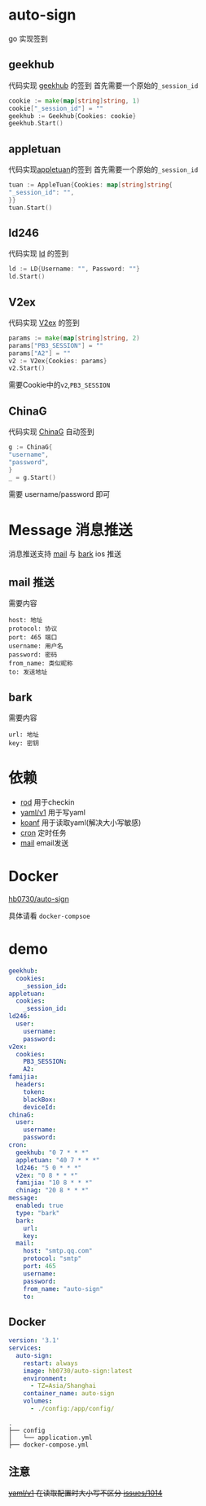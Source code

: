 # auto-sign

go 实现签到

## geekhub

代码实现 [geekhub](https://geekhub.com) 的签到 首先需要一个原始的`_session_id`

```go
cookie := make(map[string]string, 1)
cookie["_session_id"] = ""
geekhub := Geekhub{Cookies: cookie}
geekhub.Start()
```

## appletuan

代码实现[appletuan](https://appletuan.com)的签到 首先需要一个原始的`_session_id`

```go
tuan := AppleTuan{Cookies: map[string]string{
"_session_id": "",
}}
tuan.Start()
```

## ld246

代码实现 [ld](https://ld246.com) 的签到

```go
ld := LD{Username: "", Password: ""}
ld.Start()
```

## V2ex

代码实现 [V2ex](https://V2ex.com) 的签到

```go
params := make(map[string]string, 2)
params["PB3_SESSION"] = ""
params["A2"] = ""
v2 := V2ex{Cookies: params}
v2.Start()
```

需要Cookie中的`v2`,`PB3_SESSION`

## ChinaG

代码实现 [ChinaG](https://cc.ax/) 自动签到

```go
g := ChinaG{
"username",
"password",
}
_ = g.Start()
```

需要 username/password 即可

# Message 消息推送

消息推送支持 [mail](https://github.com/xhit/go-simple-mail) 与 [bark](https://github.com/Finb/Bark) ios 推送

## mail 推送

需要内容

```
host: 地址
protocol: 协议
port: 465 端口
username: 用户名
password: 密码
from_name: 类似昵称
to: 发送地址
```

## bark

需要内容

```
url: 地址
key: 密钥
```

# 依赖

* [rod](https://github.com/go-rod/rod) 用于checkin
* [yaml/v1](https://github.com/spf13/viper)  用于写yaml
* [koanf](https://github.com/knadh/koanf)  用于读取yaml(解决大小写敏感)
* [cron](https://github.com/robfig/cron) 定时任务
* [mail](https://github.com/xhit/go-simple-mail) email发送

# Docker

[hb0730/auto-sign](https://hub.docker.com/r/hb0730/auto-sign)

具体请看 `docker-compsoe`

# demo

```yaml
geekhub:
  cookies:
    _session_id:
appletuan:
  cookies:
    _session_id:
ld246:
  user:
    username:
    password:
v2ex:
  cookies:
    PB3_SESSION:
    A2:
famijia:
  headers:
    token:
    blackBox:
    deviceId:
chinaG:
  user:
    username:
    password:
cron:
  geekhub: "0 7 * * *"
  appletuan: "40 7 * * *"
  ld246: "5 0 * * *"
  v2ex: "0 8 * * *"
  famijia: "10 8 * * *"
  chinag: "20 8 * * *"
message:
  enabled: true
  type: "bark"
  bark:
    url:
    key:
  mail:
    host: "smtp.qq.com"
    protocol: "smtp"
    port: 465
    username:
    password:
    from_name: "auto-sign"
    to:
```

## Docker 
```yaml
version: '3.1'
services:
  auto-sign:
    restart: always
    image: hb0730/auto-sign:latest
    environment:
      - TZ=Asia/Shanghai
    container_name: auto-sign
    volumes:
      - ./config:/app/config/
```

```tree
.
├── config
│   └── application.yml
├── docker-compose.yml

```


## **注意**

<del>[yaml/v1](github.com/spf13/viper) 在读取配置时大小写不区分 [issues/1014](https://github.com/spf13/viper/issues/1014) </del>